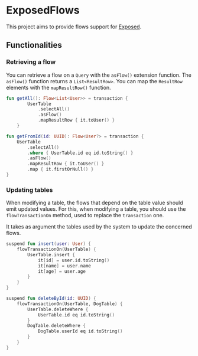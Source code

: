 # ExposedFlows

This project aims to provide flows support for [Exposed](https://github.com/JetBrains/Exposed).

## Functionalities

### Retrieving a flow

You can retrieve a flow on a `Query` with the `asFlow()` extension function.
The `asFlow()` function returns a `List<ResultRow>`. 
You can map the `ResultRow` elements with the `mapResultRow()` function.

```kotlin
fun getAll(): Flow<List<User>> = transaction {
        UserTable
            .selectAll()
            .asFlow()
            .mapResultRow { it.toUser() }
    }
```
```kotlin
fun getFromId(id: UUID): Flow<User?> = transaction {
    UserTable
        .selectAll()
        .where { UserTable.id eq id.toString() }
        .asFlow()
        .mapResultRow { it.toUser() }
        .map { it.firstOrNull() }
}
```

### Updating tables

When modifying a table, the flows that depend on the table value should emit updated values.
For this, when modifying a table, you should use the `flowTransactionOn` method, used to replace the `transaction` one.

It takes as argument the tables used by the system to update the concerned flows.
```kotlin
suspend fun insert(user: User) {
    flowTransactionOn(UserTable) {
        UserTable.insert {
            it[id] = user.id.toString()
            it[name] = user.name
            it[age] = user.age
        }
    }
}
```
```kotlin
suspend fun deleteById(id: UUID) {
    flowTransactionOn(UserTable, DogTable) {
        UserTable.deleteWhere {
            UserTable.id eq id.toString()
        }
        DogTable.deleteWhere {
            DogTable.userId eq id.toString()
        }
    }
}
```